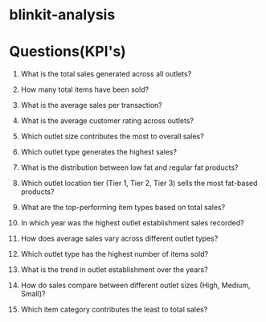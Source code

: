# blinkit-analysis

# Questions(KPI's)

1. What is the total sales generated across all outlets?


2. How many total items have been sold?


3. What is the average sales per transaction?


4. What is the average customer rating across outlets?


5. Which outlet size contributes the most to overall sales?


6. Which outlet type generates the highest sales?


7. What is the distribution between low fat and regular fat products?


8. Which outlet location tier (Tier 1, Tier 2, Tier 3) sells the most fat-based products?


9. What are the top-performing item types based on total sales?


10. In which year was the highest outlet establishment sales recorded?


11. How does average sales vary across different outlet types?


12. Which outlet type has the highest number of items sold?


13. What is the trend in outlet establishment over the years?


14. How do sales compare between different outlet sizes (High, Medium, Small)?


15. Which item category contributes the least to total sales?

